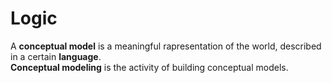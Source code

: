 # Logic
A **conceptual model** is a meaningful rapresentation of the world, described in a certain **language**.  
**Conceptual modeling** is the activity of building conceptual models.  

